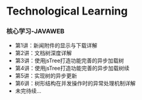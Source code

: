 # Technological Learning
### 核心学习-JAVAWEB
- 第1讲：新闻附件的显示与下载详解
- 第2讲：文档树深度详解
- 第3讲：使用jsTree打造功能完善的异步加载树
- 第4讲：使用jsTree打造功能完善的异步加载树续
- 第5讲：实现树的异步更新
- 第6讲：树形结构在并发操作时的异常处理机制详解
- 未完待续...
